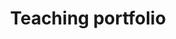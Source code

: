 ---
layout: home
author_profile: true
title: "Teaching portfolio"
header:
  overlay_color: "#000000"
  overlay_filter: "0.15"
  overlay_image: "https://tp-watson.github.io/Teaching-Site/assets/img/header_new.jpg"
excerpt: >
  Welcome to my teaching site. Here you'll find my recorded lectures, slides, exercises, and a record of my appointments and prizes.
---